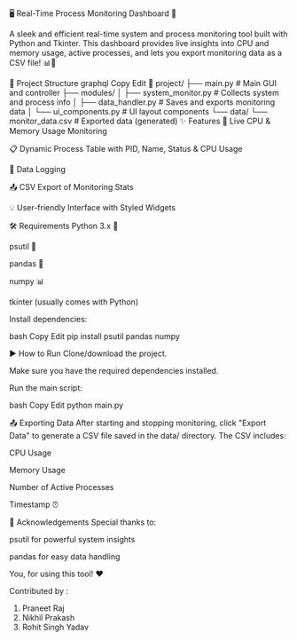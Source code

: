 

🖥️ Real-Time Process Monitoring Dashboard 🚀


A sleek and efficient real-time system and process monitoring tool built with Python and Tkinter. This dashboard provides live insights into CPU and memory usage, active processes, and lets you export monitoring data as a CSV file! 📊🧠

📂 Project Structure
graphql
Copy
Edit
📁 project/
├── main.py                 # Main GUI and controller
├── modules/
│   ├── system_monitor.py   # Collects system and process info
│   ├── data_handler.py     # Saves and exports monitoring data
│   └── ui_components.py    # UI layout components
└── data/
    └── monitor_data.csv    # Exported data (generated)
✨ Features
🔴 Live CPU & Memory Usage Monitoring

📋 Dynamic Process Table with PID, Name, Status & CPU Usage

💾 Data Logging

📤 CSV Export of Monitoring Stats

💡 User-friendly Interface with Styled Widgets

🛠️ Requirements
Python 3.x 🐍

psutil 🧰

pandas 📐

numpy 📊

tkinter (usually comes with Python)

Install dependencies:

bash
Copy
Edit
pip install psutil pandas numpy


▶️ How to Run
Clone/download the project.

Make sure you have the required dependencies installed.

Run the main script:

bash
Copy
Edit
python main.py


📤 Exporting Data
After starting and stopping monitoring, click "Export Data" to generate a CSV file saved in the data/ directory. The CSV includes:

CPU Usage

Memory Usage

Number of Active Processes

Timestamp ⏰


🙌 Acknowledgements
Special thanks to:

psutil for powerful system insights

pandas for easy data handling

You, for using this tool! ❤️

Contributed by :
1. Praneet Raj
2. Nikhil Prakash
3. Rohit Singh Yadav